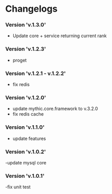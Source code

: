 # **Changelogs**

### Version 'v.1.3.0'

- Update core + service returning current rank

### Version 'v.1.2.3'

- proget

### Version 'v.1.2.1 - v.1.2.2'

- fix redis

### Version 'v.1.2.0'

- update mythic.core.framework to v.3.2.0
- fix redis cache

### Version 'v.1.1.0'

- update features

### Version 'v.1.0.2'

-update mysql core

### Version 'v.1.0.1'

-fix unit test
